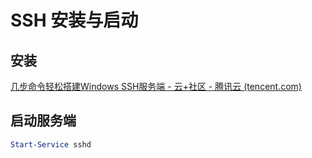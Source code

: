 # SSH 安装与启动

## 安装

[几步命令轻松搭建Windows SSH服务端 - 云+社区 - 腾讯云 (tencent.com)](https://cloud.tencent.com/developer/article/1611035)

## 启动服务端

```powershell
Start-Service sshd
```

